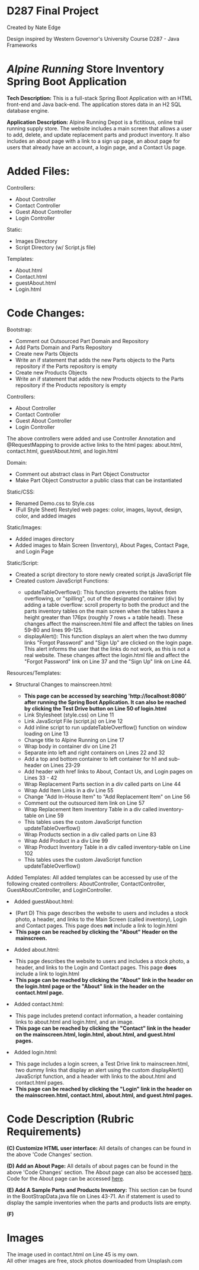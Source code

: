 # D287 Final Project

Created by Nate Edge

Design inspired by Western Governor's University
Course D287 - Java Frameworks

# *Alpine Running* Store Inventory Spring Boot Application

**Tech Description:** This is a full-stack Spring Boot
Application with an HTML front-end and Java back-end. The application
stores data in an H2 SQL database engine.

**Application Description:** Alpine Running Depot is a fictitious, online 
trail running supply store. The website includes a main screen that allows a user to add,
delete, and update replacement parts and product inventory. It also includes an about page 
with a link to a sign up page, an about page for users that already have an account, a login 
page, and a Contact Us page. 

# Added Files:
Controllers:
<ul>
<li>About Controller</li>
<li>Contact Controller</li>
<li>Guest About Controller</li>
<li>Login Controller</li>
</ul>
Static:
<ul>
<li>Images Directory</li>
<li>Script Directory (w/ Script.js file)</li>
</ul>
Templates:
<ul>
<li>About.html</li>
<li>Contact.html</li>
<li>guestAbout.html</li>
<li>Login.html</li>
</ul>

# Code Changes:
Bootstrap:
<ul>
<li>Comment out Outsourced Part Domain and Repository</li>
<li>Add Parts Domain and Parts Repository</li>
<li>Create new Parts Objects</li>
<li>Write an if statement that adds the new Parts objects to the Parts 
repository if the Parts repository is empty</li>
<li>Create new Products Objects</li>
<li>Write an if statement that adds the new Products objects to the Parts 
repository if the Products repository is empty</li>
</ul>

Controllers:
<ul>
<li>About Controller</li>
<li>Contact Controller</li>
<li>Guest About Controller</li>
<li>Login Controller</li>
</ul>
The above controllers were added and use Controller Annotation and @RequestMapping to 
provide active links to the html pages: about.html, contact.html, guestAbout.html, and login.html

Domain:
<ul>
<li>Comment out abstract class in Part Object Constructor</li>
<li>Make Part Object Constructor a public class that can be instantiated</li>
</ul>

Static/CSS:
<ul>
<li>Renamed Demo.css to Style.css</li>
<li>(Full Style Sheet) Restyled web pages: color, images, layout, design, color, 
and added images</li>
</ul>

Static/Images:
<ul>
<li>Added images directory</li>
<li>Added images to Main Screen (Inventory), About Pages, Contact Page, 
and Login Page</li>
</ul>

Static/Script:
<ul>
<li>Created a script directory to store newly created script.js JavaScript file</li>
<li>Created custom JavaScript Functions:</li>
<ul>
<li>updateTableOverflow(): This function prevents the tables from overflowing, or "spilling", 
out of the designated container (div) by adding a table overflow: scroll property to both
the product and the parts inventory tables on the main screen when the tables have a height 
greater than 176px (roughly 7 rows + a table head). These changes affect the mainscreen.html 
file and affect the tables on lines 59-80 and lines 99-125. </li>
<li>displayAlert(): This function displays an alert when the two dummy links "Forgot Password" 
and "Sign Up" are clicked on the login page. This alert informs the user that the links do not 
work, as this is not a real website. These changes affect the login.html file and affect the 
"Forgot Password" link on Line 37 and the "Sign Up" link on Line 44.</li>
</ul>
</ul>

Resources/Templates: 
<ul>
<li>Structural Changes to mainscreen.html:</li>
<ul>
<li><strong>This page can be accessed by searching 'http://localhost:8080' after running
the Spring Boot Application. It can also be reached by clicking the Test Drive button on 
Line 50 of login.html</strong></li>
<li>Link Stylesheet (style.css) on Line 11</li>
<li>Link JavaScript File (script.js) on Line 12</li>
<li>Add inline script to run updateTableOverflow() function on window loading on Line 13</li>
<li>Change title to Alpine Running on Line 17</li>
<li>Wrap body in container div on Line 21</li>
<li>Separate into left and right containers on Lines 22 and 32</li>
<li>Add a top and bottom container to left container for h1 and sub-header on 
Lines 23-29</li>
<li>Add header with href links to About, Contact Us, and Login pages on Lines 33 - 42</li>
<li>Wrap Replacement Parts section in a div called parts on Line 44</li>
<li>Wrap Add Item Links in a div Line 55 </li>
<li>Change "Add In-House Item" to "Add Replacement Item" on Line 56</li>
<li>Comment out the outsourced item link on Line 57</li>
<li>Wrap Replacement Item Inventory Table in a div called inventory-table on Line 59</li>
<li>This tables uses the custom JavaScript function updateTableOverflow()</li>
<li>Wrap Products section in a div called parts on Line 83</li>
<li>Wrap Add Product in a div Line 99</li>
<li>Wrap Product Inventory Table in a div called inventory-table on Line 102</li>
<li>This tables uses the custom JavaScript function updateTableOverflow()</li>
</ul>
</ul>

Added Templates:
All added templates can be accessed by use of the following created controllers: AboutController, 
ContactController, GuestAboutController, and LoginController.
<li>Added guestAbout.html:</li>
<ul>
<li>(Part D) This page describes the website to users and includes a stock photo, a header, and links 
to the Main Screen (called inventory), Login and Contact pages. This page does <strong>not</strong> include
a link to login.html</li>
<li><strong>This page can be reached by clicking the "About" Header on the mainscreen.</strong></li>
</ul>
<li>Added about.html:</li>
<ul>
<li>This page describes the website to users and includes a stock photo, a header, and links 
to the Login and Contact pages. This page <strong>does</strong> include
a link to login.html</li>
<li><strong>This page can be reached by clicking the "About" link in the header on the login.html page
or the "About" link in the header on the contact.html page.</strong></li>
</ul>
<li>Added contact.html:</li>
<ul>
<li>This page includes pretend contact information, a header containing links to about.html and login.html, 
and an image.</li>
<li><strong>This page can be reached by clicking the "Contact" link in the header on the mainscreen.html,
login.html, about.html, and guest.html pages.</strong></li>
</ul>
<li>Added login.html:</li>
<ul>
<li>This page includes a login screen, a Test Drive link to mainscreen.html, two dummy links that display
an alert using the custom displayAlert() JavaScript function, and a header with links to the about.html
and contact.html pages.</li>
<li><strong>This page can be reached by clicking the "Login" link in the header on the mainscreen.html,
contact.html, about.html, and guest.html pages.</strong></li>
</ul>

# Code Description (Rubric Requirements)
**(C) Customize HTML user interface:** All details of changes can be found in the above 'Code Changes'
section.

**(D) Add an About Page:** All details of about pages can be found in the above 'Code Changes' section.
The About page can also be accessed [here](http://localhost:8080/guestAbout). Code for the About page
can be accessed [here](src/main/resources/templates/guestAbout.html).

**(E) Add A Sample Parts and Products Inventory:** This section can be found in the BootStrapData.java 
file on Lines 43-71. An if statement is used to display the sample inventories when the parts and products
lists are empty.

**(F)**

# Images
The image used in contact.html on Line 45 is my own.
<br>
All other images are free, stock photos downloaded from Unsplash.com